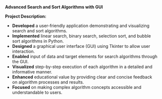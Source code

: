 **Advanced Search and Sort Algorithms with GUI**

**Project Description:**

- **Developed** a user-friendly application demonstrating and visualizing search and sort algorithms.
- **Implemented** linear search, binary search, selection sort, and bubble sort algorithms in Python.
- **Designed** a graphical user interface (GUI) using Tkinter to allow user interaction.
- **Enabled** input of data and target elements for search algorithms through the GUI.
- **Visualized** step-by-step execution of each algorithm in a detailed and informative manner.
- **Enhanced** educational value by providing clear and concise feedback on algorithm processes and results.
- **Focused** on making complex algorithm concepts accessible and understandable to users.
